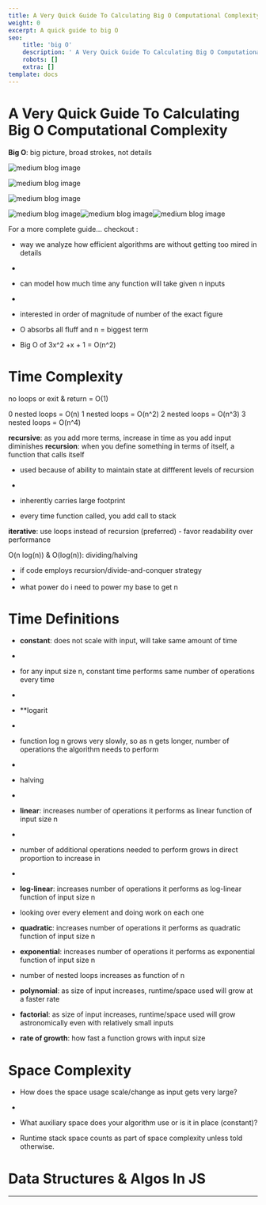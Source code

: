 ```yaml
---
title: A Very Quick Guide To Calculating Big O Computational Complexity
weight: 0
excerpt: A quick guide to big O
seo:
    title: 'big O'
    description: ' A Very Quick Guide To Calculating Big O Computational Complexity'
    robots: []
    extra: []
template: docs
---
```


# A Very Quick Guide To Calculating Big O Computational Complexity&#xA;&#xA;

**Big O**: big picture, broad strokes, not details

![medium blog image](https://miro.medium.com/max/630/0*lte81mEvgEPYXodB.png)

![medium blog image](https://miro.medium.com/max/304/1*5t2u8n1uKhioIzZIXX2zbg.png)

![medium blog image](https://miro.medium.com/max/563/1*HhXmG2cNdg8y4ZCCQGTyuQ.png)

![medium blog image](https://miro.medium.com/max/630/1*ULeXxVCDkF73GwhsxyM_2g.png)![medium blog image](https://miro.medium.com/max/900/1*hkZWlUgFyOSaLD5Uskv0tQ.png)![medium blog image](https://miro.medium.com/max/1115/1*COjzunj0-FsMJ0d7v7Z-6g.png)

For a more complete guide… checkout :

-   way we analyze how efficient algorithms are without getting too mired in details
-
-   can model how much time any function will take given n inputs
-
-   interested in order of magnitude of number of the exact figure

-   O absorbs all fluff and n = biggest term

-   Big O of 3x^2 +x + 1 = O(n^2)

# Time Complexity

no loops or exit & return = O(1)

0 nested loops = O(n)
1 nested loops = O(n^2)
2 nested loops = O(n^3)
3 nested loops = O(n^4)

**recursive**: as you add more terms, increase in time as you add input diminishes
**recursion**: when you define something in terms of itself, a function that calls itself

-   used because of ability to maintain state at diffferent levels of recursion
-
-   inherently carries large footprint

-   every time function called, you add call to stack

**iterative**: use loops instead of recursion (preferred)
\- favor readability over performance

O(n log(n)) & O(log(n)): dividing/halving

-   if code employs recursion/divide-and-conquer strategy
-
-   what power do i need to power my base to get n

# Time Definitions

-   **constant**: does not scale with input, will take same amount of time
-
-   for any input size n, constant time performs same number of operations every time
-
-   \*\*logarit
-
-   function log n grows very slowly, so as n gets longer, number of operations the algorithm needs to perform
-
-   halving
-
-   **linear**: increases number of operations it performs as linear function of input size n
-
-   number of additional operations needed to perform grows in direct proportion to increase in
-
-   **log-linear**: increases number of operations it performs as log-linear function of input size n

-   looking over every element and doing work on each one

-   **quadratic**: increases number of operations it performs as quadratic function of input size n

-   **exponential**: increases number of operations it performs as exponential function of input size n

-   number of nested loops increases as function of n

-   **polynomial**: as size of input increases, runtime/space used will grow at a faster rate

-   **factorial**: as size of input increases, runtime/space used will grow astronomically even with relatively small inputs

-   **rate of growth**: how fast a function grows with input size

# Space Complexity

-   How does the space usage scale/change as input gets very large?
-
-   What auxiliary space does your algorithm use or is it in place (constant)?

-   Runtime stack space counts as part of space complexity unless told otherwise.

# Data Structures & Algos In JS

---
